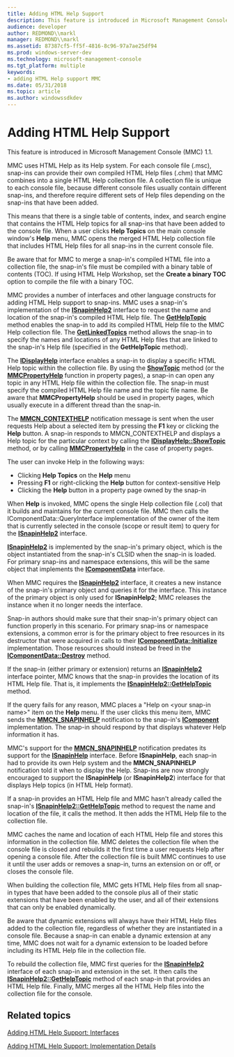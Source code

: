 ```yaml
---
title: Adding HTML Help Support
description: This feature is introduced in Microsoft Management Console (MMC) 1.1.
audience: developer
author: REDMOND\\markl
manager: REDMOND\\markl
ms.assetid: 87387cf5-ff5f-4816-8c96-97a7ae25df94
ms.prod: windows-server-dev
ms.technology: microsoft-management-console
ms.tgt_platform: multiple
keywords:
- adding HTML Help support MMC
ms.date: 05/31/2018
ms.topic: article
ms.author: windowssdkdev
---
```


# Adding HTML Help Support

This feature is introduced in Microsoft Management Console (MMC) 1.1.

MMC uses HTML Help as its Help system. For each console file (.msc), snap-ins can provide their own compiled HTML Help files (.chm) that MMC combines into a single HTML Help collection file. A collection file is unique to each console file, because different console files usually contain different snap-ins, and therefore require different sets of Help files depending on the snap-ins that have been added.

This means that there is a single table of contents, index, and search engine that contains the HTML Help topics for all snap-ins that have been added to the console file. When a user clicks **Help Topics** on the main console window's **Help** menu, MMC opens the merged HTML Help collection file that includes HTML Help files for all snap-ins in the current console file.

Be aware that for MMC to merge a snap-in's compiled HTML file into a collection file, the snap-in's file must be compiled with a binary table of contents (TOC). If using HTML Help Workshop, set the **Create a binary TOC** option to compile the file with a binary TOC.

MMC provides a number of interfaces and other language constructs for adding HTML Help support to snap-ins. MMC uses a snap-in's implementation of the [**ISnapinHelp2**](/windows/win32/Mmc/nn-mmc-isnapinhelp2?branch=master) interface to request the name and location of the snap-in's compiled HTML Help file. The [**GetHelpTopic**](isnapinhelp2-gethelptopic.md) method enables the snap-in to add its compiled HTML Help file to the MMC Help collection file. The [**GetLinkedTopics**](/windows/win32/Mmc/nf-mmc-isnapinhelp2-getlinkedtopics?branch=master) method allows the snap-in to specify the names and locations of any HTML Help files that are linked to the snap-in's Help file (specified in the **GetHelpTopic** method).

The [**IDisplayHelp**](/windows/win32/Mmc/nn-mmc-idisplayhelp?branch=master) interface enables a snap-in to display a specific HTML Help topic within the collection file. By using the [**ShowTopic**](/windows/win32/Mmc/nf-mmc-idisplayhelp-showtopic?branch=master) method (or the [**MMCPropertyHelp**](/windows/win32/Mmc/nf-mmc-mmcpropertyhelp?branch=master) function in property pages), a snap-in can open any topic in any HTML Help file within the collection file. The snap-in must specify the compiled HTML Help file name and the topic file name. Be aware that **MMCPropertyHelp** should be used in property pages, which usually execute in a different thread than the snap-in.

The [**MMCN\_CONTEXTHELP**](mmcn-contexthelp.md) notification message is sent when the user requests Help about a selected item by pressing the **F1** key or clicking the **Help** button. A snap-in responds to MMCN\_CONTEXTHELP and displays a Help topic for the particular context by calling the [**IDisplayHelp::ShowTopic**](/windows/win32/Mmc/nf-mmc-idisplayhelp-showtopic?branch=master) method, or by calling [**MMCPropertyHelp**](/windows/win32/Mmc/nf-mmc-mmcpropertyhelp?branch=master) in the case of property pages.

The user can invoke Help in the following ways:

-   Clicking **Help Topics** on the **Help** menu
-   Pressing **F1** or right-clicking the **Help** button for context-sensitive Help
-   Clicking the **Help** button in a property page owned by the snap-in

When **Help** is invoked, MMC opens the single Help collection file (.col) that it builds and maintains for the current console file. MMC then calls the IComponentData::QueryInterface implementation of the owner of the item that is currently selected in the console (scope or result item) to query for the [**ISnapinHelp2**](/windows/win32/Mmc/nn-mmc-isnapinhelp2?branch=master) interface.

[**ISnapinHelp2**](/windows/win32/Mmc/nn-mmc-isnapinhelp2?branch=master) is implemented by the snap-in's primary object, which is the object instantiated from the snap-in's CLSID when the snap-in is loaded. For primary snap-ins and namespace extensions, this will be the same object that implements the [**IComponentData**](/windows/win32/Mmc/nn-mmc-icomponentdata?branch=master) interface.

When MMC requires the [**ISnapinHelp2**](/windows/win32/Mmc/nn-mmc-isnapinhelp2?branch=master) interface, it creates a new instance of the snap-in's primary object and queries it for the interface. This instance of the primary object is only used for **ISnapinHelp2**; MMC releases the instance when it no longer needs the interface.

Snap-in authors should make sure that their snap-in's primary object can function properly in this scenario. For primary snap-ins or namespace extensions, a common error is for the primary object to free resources in its destructor that were acquired in calls to their [**IComponentData::Initialize**](/windows/win32/Mmc/nf-mmc-icomponentdata-initialize?branch=master) implementation. Those resources should instead be freed in the [**IComponentData::Destroy**](/windows/win32/Mmc/nf-mmc-icomponentdata-destroy?branch=master) method.

If the snap-in (either primary or extension) returns an [**ISnapinHelp2**](/windows/win32/Mmc/nn-mmc-isnapinhelp2?branch=master) interface pointer, MMC knows that the snap-in provides the location of its HTML Help file. That is, it implements the [**ISnapinHelp2::GetHelpTopic**](isnapinhelp2-gethelptopic.md) method.

If the query fails for any reason, MMC places a "Help on &lt;your snap-in name&gt;" item on the **Help** menu. If the user clicks this menu item, MMC sends the [**MMCN\_SNAPINHELP**](mmcn-snapinhelp.md) notification to the snap-in's [**IComponent**](/windows/win32/Mmc/ns-wmidata-_msmcaevent_pcicomponenterror?branch=master) implementation. The snap-in should respond by that displays whatever Help information it has.

MMC's support for the [**MMCN\_SNAPINHELP**](mmcn-snapinhelp.md) notification predates its support for the [**ISnapinHelp**](/windows/win32/Mmc/nn-mmc-isnapinhelp2?branch=master) interface. Before **ISnapinHelp**, each snap-in had to provide its own Help system and the **MMCN\_SNAPINHELP** notification told it when to display the Help. Snap-ins are now strongly encouraged to support the **ISnapinHelp** (or **ISnapinHelp2**) interface for that displays Help topics (in HTML Help format).

If a snap-in provides an HTML Help file and MMC hasn't already called the snap-in's [**ISnapinHelp2::GetHelpTopic**](isnapinhelp2-gethelptopic.md) method to request the name and location of the file, it calls the method. It then adds the HTML Help file to the collection file.

MMC caches the name and location of each HTML Help file and stores this information in the collection file. MMC deletes the collection file when the console file is closed and rebuilds it the first time a user requests Help after opening a console file. After the collection file is built MMC continues to use it until the user adds or removes a snap-in, turns an extension on or off, or closes the console file.

When building the collection file, MMC gets HTML Help files from all snap-in types that have been added to the console plus all of their static extensions that have been enabled by the user, and all of their extensions that can only be enabled dynamically.

Be aware that dynamic extensions will always have their HTML Help files added to the collection file, regardless of whether they are instantiated in a console file. Because a snap-in can enable a dynamic extension at any time, MMC does not wait for a dynamic extension to be loaded before including its HTML Help file in the collection file.

To rebuild the collection file, MMC first queries for the [**ISnapinHelp2**](/windows/win32/Mmc/nn-mmc-isnapinhelp2?branch=master) interface of each snap-in and extension in the set. It then calls the [**ISnapinHelp2::GetHelpTopic**](isnapinhelp2-gethelptopic.md) method of each snap-in that provides an HTML Help file. Finally, MMC merges all the HTML Help files into the collection file for the console.

## Related topics

<dl> <dt>

[Adding HTML Help Support: Interfaces](adding-html-help-support-interfaces.md)
</dt> <dt>

[Adding HTML Help Support: Implementation Details](adding-html-help-support-implementation-details.md)
</dt> </dl>

 

 




